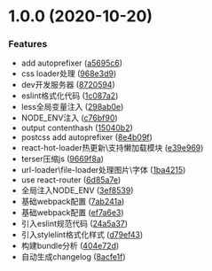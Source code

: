 # 1.0.0 (2020-10-20)


### Features

* add autoprefixer ([a5695c6](https://github.com/m-alfred/webpack5/commit/a5695c61d771faee75602de2873a570d6f3715a6))
* css loader处理 ([968e3d9](https://github.com/m-alfred/webpack5/commit/968e3d964486ee5b1f06e2aae47899d7f90d9d27))
* dev开发服务器 ([8720594](https://github.com/m-alfred/webpack5/commit/87205949b0a73eaf44f03b60ca82c6f0445aa52b))
* eslint格式化代码 ([1c087a2](https://github.com/m-alfred/webpack5/commit/1c087a257848dc78867610c6e05f36965463404f))
* less全局变量注入 ([298ab0e](https://github.com/m-alfred/webpack5/commit/298ab0ec19a590cd8c2000fff56902ec48314009))
* NODE_ENV注入 ([c76bf90](https://github.com/m-alfred/webpack5/commit/c76bf9036ae140c735f848e84ec214272ca5fd19))
* output contenthash ([15040b2](https://github.com/m-alfred/webpack5/commit/15040b25e951bd4e996b6ed362d52f55325874b4))
* postcss add autoprefixer ([8e4b09f](https://github.com/m-alfred/webpack5/commit/8e4b09fe0c2f4cc87b03daee50d8ec019ccf7923))
* react-hot-loader热更新\支持懒加载模块 ([e39e969](https://github.com/m-alfred/webpack5/commit/e39e969cdaa5cd1bf1a2b95d32caa1890c7d4f96))
* terser压缩js ([9669f8a](https://github.com/m-alfred/webpack5/commit/9669f8ae0c97b984fc23e099ad894210a363b017))
* url-loader\file-loader处理图片\字体 ([1ba4215](https://github.com/m-alfred/webpack5/commit/1ba4215cc4c8bafba762597fa957729657367c8e))
* use react-router ([6d85a7e](https://github.com/m-alfred/webpack5/commit/6d85a7e76d8b288ddaa05852b5fb0003df20aaf2))
* 全局注入NODE_ENV ([3ef8539](https://github.com/m-alfred/webpack5/commit/3ef8539454088e8b46e36a22404086d902e39d0d))
* 基础webpack配置 ([7ab241a](https://github.com/m-alfred/webpack5/commit/7ab241a95d6d3bfe3e72061c7ec9e7c2ff1034b2))
* 基础webpack配置 ([ef7a6e3](https://github.com/m-alfred/webpack5/commit/ef7a6e3298c06838d2c5c6a2eb54483e55fde14f))
* 引入eslint规范代码 ([24a5a37](https://github.com/m-alfred/webpack5/commit/24a5a37b79ec12f75d8ac45845476dea5c632502))
* 引入stylelint格式化样式 ([d79ef43](https://github.com/m-alfred/webpack5/commit/d79ef43f3a71f4233f8d4bc7d2cd266d90963fb7))
* 构建bundle分析 ([404e72d](https://github.com/m-alfred/webpack5/commit/404e72d233d6beb1633a35451329cd97b35dc661))
* 自动生成changelog ([8acfe1f](https://github.com/m-alfred/webpack5/commit/8acfe1fbc76553b796b36c038a7c535a27e2ffd1))



